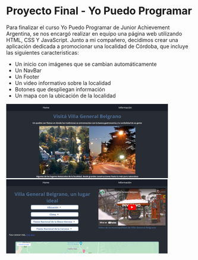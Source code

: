 # Proyecto Final - Yo Puedo Programar

Para finalizar el curso Yo Puedo Programar de Junior Achievement Argentina, se nos encargó realizar en equipo una página web utilizando HTML, CSS Y JavaScript.
 Junto a mi compañero, decidimos crear una aplicación dedicada a promocionar una localidad de Córdoba, que incluye las siguientes caracteristicas:

- Un inicio con imágenes que se cambian automáticamente
- Un NavBar
- Un Footer
- Un video informativo sobre la localidad
- Botones que despliegan información
- Un mapa con la ubicación de la localidad

<img height="200" src="./img/Inicio.png" />
<img height="200" src="./img/Info.png" />